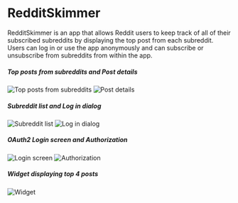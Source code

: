 # RedditSkimmer

RedditSkimmer is an app that allows Reddit users to keep track of all of their subscribed subreddits by displaying the top post from each subreddit.
Users can log in or use the app anonymously and can subscribe or unsubscribe from subreddits from within the app.

##### Top posts from subreddits and Post details

![Top posts from subreddits](pics/top_posts.png "Top posts from subreddits")
![Post details](pics/post_details.png "Post details")

##### Subreddit list and Log in dialog

![Subreddit list](pics/subreddits.png "Subreddit list")
![Log in dialog](pics/choose_account.png "Log in dialog")

##### OAuth2 Login screen and Authorization

![Login screen](pics/login.png "Login screen")
![Authorization](pics/auth.png "Authorization")

##### Widget displaying top 4 posts

![Widget](pics/widget.png "Widget")